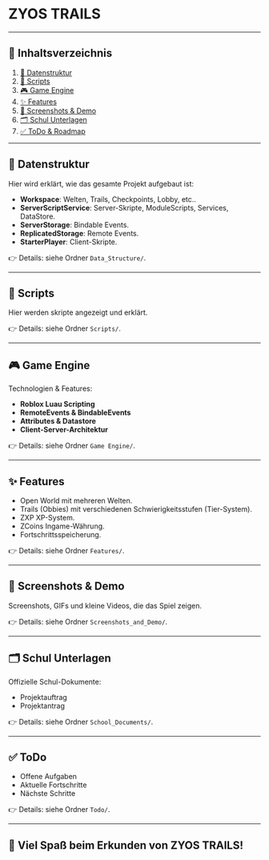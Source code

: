 # ZYOS TRAILS

---

## 📑 Inhaltsverzeichnis

1. [📁 Datenstruktur](#-datenstruktur)
2. [📜 Scripts](#-scripts)
3. [🎮 Game Engine](#-game-engine)
4. [✨ Features](#-features)
5. [📸 Screenshots & Demo](#-screenshots--demo)
6. [🗂️ Schul Unterlagen](#️-schul-unterlagen)
7. [✅ ToDo & Roadmap](#-todo)

---

## 📁 Datenstruktur

Hier wird erklärt, wie das gesamte Projekt aufgebaut ist:
- **Workspace**: Welten, Trails, Checkpoints, Lobby, etc..
- **ServerScriptService**: Server-Skripte, ModuleScripts, Services, DataStore.
- **ServerStorage**: Bindable Events.
- **ReplicatedStorage**: Remote Events.
- **StarterPlayer**: Client-Skripte.

👉 Details: siehe Ordner `Data_Structure/`.

---

## 📜 Scripts

Hier werden skripte angezeigt und erklärt.

👉 Details: siehe Ordner `Scripts/`.

---

## 🎮 Game Engine

Technologien & Features:
- **Roblox Luau Scripting**
- **RemoteEvents & BindableEvents**
- **Attributes & Datastore**
- **Client-Server-Architektur**

👉 Details: siehe Ordner `Game Engine/`.

---

## ✨ Features

- Open World mit mehreren Welten.
- Trails (Obbies) mit verschiedenen Schwierigkeitsstufen (Tier-System).
- ZXP XP-System.
- ZCoins Ingame-Währung.
- Fortschrittsspeicherung.

👉 Details: siehe Ordner `Features/`.

---


## 📸 Screenshots & Demo

Screenshots, GIFs und kleine Videos, die das Spiel zeigen.

👉 Details: siehe Ordner `Screenshots_and_Demo/`.

---

## 🗂️ Schul Unterlagen

Offizielle Schul-Dokumente:
- Projektauftrag
- Projektantrag

👉 Details: siehe Ordner `School_Documents/`.

---

## ✅ ToDo

- Offene Aufgaben
- Aktuelle Fortschritte
- Nächste Schritte

👉 Details: siehe Ordner `Todo/`.

---

## 🚀 Viel Spaß beim Erkunden von **ZYOS TRAILS**!
